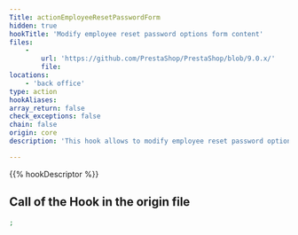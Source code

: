 ```yaml
---
Title: actionEmployeeResetPasswordForm
hidden: true
hookTitle: 'Modify employee reset password options form content'
files:
    -
        url: 'https://github.com/PrestaShop/PrestaShop/blob/9.0.x/'
        file: 
locations:
    - 'back office'
type: action
hookAliases: 
array_return: false
check_exceptions: false
chain: false
origin: core
description: 'This hook allows to modify employee reset password options form FormBuilder'

---
```


{{% hookDescriptor %}}

## Call of the Hook in the origin file

```php
;
```
